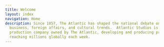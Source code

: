 ```yaml
---
title: Welcome
layout: index
navigation: Home
description: Since 1857, The Atlantic has shaped the national debate on politics,
  business, foreign affairs, and cultural trends.  Atlantic Studios is an award-winning
  production company owned by The Atlantic, developing and producing premium content
  reaching millions globally each week.
---
```


